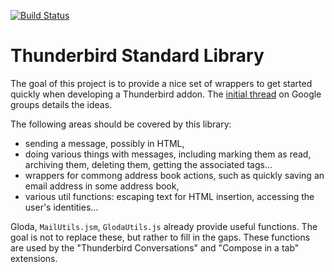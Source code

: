 [![Build Status](https://travis-ci.org/protz/thunderbird-stdlib.svg?branch=master)](https://travis-ci.org/protz/thunderbird-stdlib)

Thunderbird Standard Library
============================

The goal of this project is to provide a nice set of wrappers to get started
quickly when developing a Thunderbird addon. The [initial
thread](http://groups.google.com/group/tb-planning/browse_thread/thread/4409b6705497b2d0)
on Google groups details the ideas.

The following areas should be covered by this library:

* sending a message, possibly in HTML,
* doing various things with messages, including marking them as read, archiving
  them, deleting them, getting the associated tags...
* wrappers for commong address book actions, such as quickly saving an email
  address in some address book,
* various util functions: escaping text for HTML insertion, accessing the user's
  identities...

Gloda, `MailUtils.jsm`, `GlodaUtils.js` already provide useful functions. The
goal is not to replace these, but rather to fill in the gaps. These functions
are used by the "Thunderbird Conversations" and "Compose in a tab" extensions.
